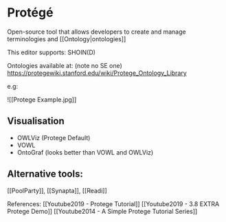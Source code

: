 # Protégé

Open-source tool that allows developers to create and manage terminologies and [[Ontology|ontologies]]

This editor supports: SHOIN(D)

Ontologies available at: (note no SE one)				https://protegewiki.stanford.edu/wiki/Protege_Ontology_Library

e.g:

![[Protege Example.jpg]]



## Visualisation

 - OWLViz (Protege Default)
 - VOWL
 - OntoGraf (looks better than VOWL and OWLViz)



## Alternative tools:
[[PoolParty]], [[Synapta]], [[Readi]]


References:
[[Youtube2019 - Protege Tutorial]]
[[Youtube2019 - 3.8 EXTRA Protege Demo]]
[[Youtube2014 - A Simple Protege Tutorial Series]]
